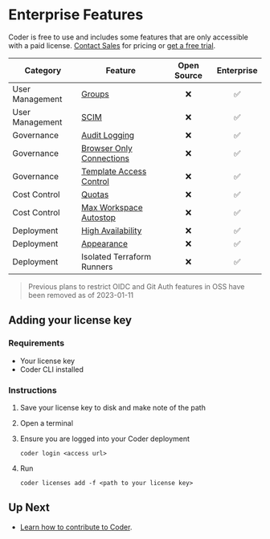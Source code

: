 # Enterprise Features

Coder is free to use and includes some features that are only accessible with a paid license.
[Contact Sales](https://coder.com/contact) for pricing or [get a free
trial](https://coder.com/trial).

| Category        | Feature                                                                          | Open Source | Enterprise |
| --------------- | -------------------------------------------------------------------------------- | :---------: | :--------: |
| User Management | [Groups](./admin/groups.md)                                                      |     ❌      |     ✅     |
| User Management | [SCIM](./admin/auth.md#scim)                                                     |     ❌      |     ✅     |
| Governance      | [Audit Logging](./admin/audit-logs.md)                                           |     ❌      |     ✅     |
| Governance      | [Browser Only Connections](./networking/README.md#browser-only-connections)      |     ❌      |     ✅     |
| Governance      | [Template Access Control](./admin/rbac.md)                                       |     ❌      |     ✅     |
| Cost Control    | [Quotas](./admin/quotas.md)                                                      |     ❌      |     ✅     |
| Cost Control    | [Max Workspace Autostop](./templates/README.md#configure-max-workspace-autostop) |     ❌      |     ✅     |
| Deployment      | [High Availability](./admin/high-availability.md)                                |     ❌      |     ✅     |
| Deployment      | [Appearance](./admin/appearance.md)                                              |     ❌      |     ✅     |
| Deployment      | Isolated Terraform Runners                                                       |     ❌      |     ✅     |

> Previous plans to restrict OIDC and Git Auth features in OSS have been removed
> as of 2023-01-11

## Adding your license key

### Requirements

- Your license key
- Coder CLI installed

### Instructions

1. Save your license key to disk and make note of the path
2. Open a terminal
3. Ensure you are logged into your Coder deployment

   `coder login <access url>`

4. Run

   `coder licenses add -f <path to your license key>`

## Up Next

- [Learn how to contribute to Coder](./CONTRIBUTING.md).
